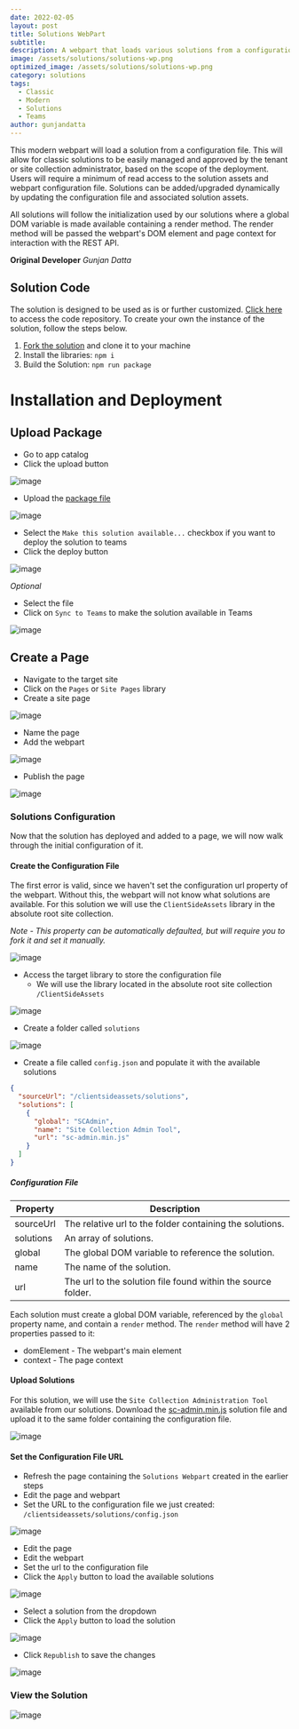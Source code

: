 ```yaml
---
date: 2022-02-05
layout: post
title: Solutions WebPart
subtitle: 
description: A webpart that loads various solutions from a configuration file.
image: /assets/solutions/solutions-wp.png
optimized_image: /assets/solutions/solutions-wp.png
category: solutions
tags:
  - Classic
  - Modern
  - Solutions
  - Teams
author: gunjandatta
---
```


This modern webpart will load a solution from a configuration file. This will allow for classic solutions to be easily managed and approved by the tenant or site collection administrator, based on the scope of the deployment. Users will require a minimum of read access to the solution assets and webpart configuration file. Solutions can be added/upgraded dynamically by updating the configuration file and associated solution assets.

All solutions will follow the initialization used by our solutions where a global DOM variable is made available containing a render method. The render method will be passed the webpart's DOM element and page context for interaction with the REST API.

**Original Developer**
_Gunjan Datta_

## Solution Code

The solution is designed to be used as is or further customized. [Click here](https://github.com/spsprinkles/solutions-wp) to access the code repository. To create your own the instance of the solution, follow the steps below.

1. [Fork the solution](https://github.com/spsprinkles/solutions-wp) and clone it to your machine
2. Install the libraries: `npm i`
3. Build the Solution: `npm run package`

# Installation and Deployment

## Upload Package

* Go to app catalog
* Click the upload button

![image](/assets/posts/solutions-wp/upload-package.png)

* Upload the [package file](https://github.com/spsprinkles/solutions-wp/raw/main/dist/solutions-wp.sppkg)

![image](/assets/posts/solutions-wp/select-file.png)

* Select the `Make this solution available...` checkbox if you want to deploy the solution to teams
* Click the deploy button

![image](/assets/posts/solutions-wp/deploy-solution.png)

_Optional_

* Select the file
* Click on `Sync to Teams` to make the solution available in Teams

![image](/assets/posts/solutions-wp/deploy-to-teams.png)

## Create a Page

* Navigate to the target site
* Click on the `Pages` or `Site Pages` library
* Create a site page

![image](/assets/posts/solutions-wp/create-page.png)

* Name the page
* Add the webpart

![image](/assets/posts/solutions-wp/add-webpart.png)

* Publish the page

![image](/assets/posts/solutions-wp/publish-page.png)

### Solutions Configuration

Now that the solution has deployed and added to a page, we will now walk through the initial configuration of it.

#### Create the Configuration File

The first error is valid, since we haven't set the configuration url property of the webpart. Without this, the webpart will not know what solutions are available. For this solution we will use the `ClientSideAssets` library in the absolute root site collection.

_Note - This property can be automatically defaulted, but will require you to fork it and set it manually._

![image](/assets/posts/solutions-wp/configuration-url-not-set.png)

* Access the target library to store the configuration file
  * We will use the library located in the absolute root site collection `/ClientSideAssets`

![image](/assets/posts/solutions-wp/client-side-assets.png)

* Create a folder called `solutions`

![image](/assets/posts/solutions-wp/create-folder.png)

* Create a file called `config.json` and populate it with the available solutions

```json
{
  "sourceUrl": "/clientsideassets/solutions",
  "solutions": [
    {
      "global": "SCAdmin",
      "name": "Site Collection Admin Tool",
      "url": "sc-admin.min.js"
    }
  ]
}
```

##### Configuration File

| Property | Description |
| --- | --- |
| sourceUrl | The relative url to the folder containing the solutions. |
| solutions | An array of solutions. |
| global | The global DOM variable to reference the solution. |
| name | The name of the solution. |
| url | The url to the solution file found within the source folder. |

Each solution must create a global DOM variable, referenced by the `global` property name, and contain a `render` method. The `render` method will have 2 properties passed to it:

* domElement - The webpart's main element
* context - The page context

#### Upload Solutions

For this solution, we will use the `Site Collection Administration Tool` available from our solutions. Download the [sc-admin.min.js](https://github.com/spsprinkles/sc-admin/raw/main/dist/sc-admin.min.js) solution file and upload it to the same folder containing the configuration file.

![image](/assets/posts/solutions-wp/upload-solutions.png)

#### Set the Configuration File URL

* Refresh the page containing the `Solutions Webpart` created in the earlier steps
* Edit the page and webpart
* Set the URL to the configuration file we just created: `/clientsideassets/solutions/config.json`

![image](/assets/posts/solutions-wp/set-configuration-url.png)

* Edit the page
* Edit the webpart
* Set the url to the configuration file
* Click the `Apply` button to load the available solutions

![image](/assets/posts/solutions-wp/load-solutions.png)

* Select a solution from the dropdown
* Click the `Apply` button to load the solution

![image](/assets/posts/solutions-wp/select-solution.png)

* Click `Republish` to save the changes

![image](/assets/posts/solutions-wp/save-changes.png)

### View the Solution

![image](/assets/solutions/solutions-wp.png)